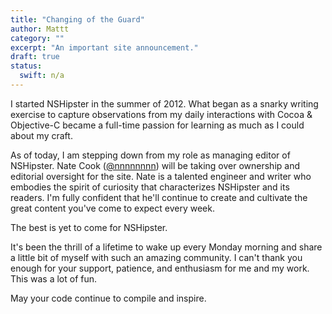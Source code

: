 ```yaml
---
title: "Changing of the Guard"
author: Mattt
category: ""
excerpt: "An important site announcement."
draft: true
status:
  swift: n/a
---
```


I started NSHipster in the summer of 2012. What began as a snarky writing exercise to capture observations from my daily interactions with Cocoa & Objective-C became a full-time passion for learning as much as I could about my craft.

As of today, I am stepping down from my role as managing editor of NSHipster. Nate Cook ([@nnnnnnnn](https://twitter.com/nnnnnnnn)) will be taking over ownership and editorial oversight for the site. Nate is a talented engineer and writer who embodies the spirit of curiosity that characterizes NSHipster and its readers. I'm fully confident that he'll continue to create and cultivate the great content you've come to expect every week.

The best is yet to come for NSHipster.

It's been the thrill of a lifetime to wake up every Monday morning and share a little bit of myself with such an amazing community. I can't thank you enough for your support, patience, and enthusiasm for me and my work. This was a lot of fun.

May your code continue to compile and inspire.
